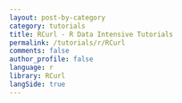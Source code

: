 ```yaml
---
layout: post-by-category
category: tutorials
title: RCurl - R Data Intensive Tutorials
permalink: /tutorials/r/RCurl
comments: false
author_profile: false
language: r
library: RCurl
langSide: true
---
```

